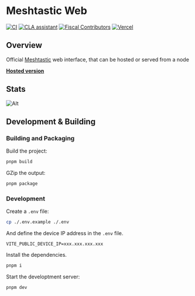 # Meshtastic Web

<!--Project specific badges here-->
[![CI](https://img.shields.io/github/workflow/status/meshtastic/meshtastic-web/CI?label=actions&logo=github&color=yellow)](https://github.com/meshtastic/meshtastic-web/actions/workflows/main.yml)
[![CLA assistant](https://cla-assistant.io/readme/badge/meshtastic/meshtastic-web)](https://cla-assistant.io/meshtastic/meshtastic-web)
[![Fiscal Contributors](https://opencollective.com/meshtastic/tiers/badge.svg?label=Fiscal%20Contributors&color=deeppink)](https://opencollective.com/meshtastic/)
[![Vercel](https://img.shields.io/static/v1?label=Powered%20by&message=Vercel&style=flat&logo=vercel&color=000000)](https://vercel.com?utm_source=meshtastic&utm_campaign=oss)

## Overview

Official [Meshtastic](https://meshtastic.org) web interface, that can be hosted or served from a node

**[Hosted version](https://client.meshtastic.org)**

## Stats

![Alt](https://repobeats.axiom.co/api/embed/1299935eef158e8156c956ba399ecda43585d86e.svg "Repobeats analytics image")

## Development & Building

### Building and Packaging

Build the project:

```bash
pnpm build
```

GZip the output:

```bash
pnpm package
```

### Development

Create a `.env` file:

```bash
cp ./.env.example ./.env
```

And define the device IP address in the `.env` file.

```
VITE_PUBLIC_DEVICE_IP=xxx.xxx.xxx.xxx
```

Install the dependencies.

```bash
pnpm i
```

Start the developtment server:

```bash
pnpm dev
```
